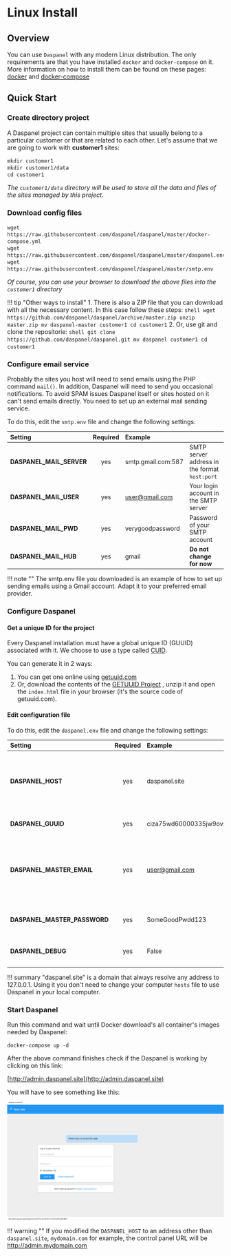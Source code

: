 
# Linux Install

## Overview

You can use `Daspanel` with any modern Linux distribution. The only 
requirements are that you have installed `docker` and `docker-compose` on it. 
More information on how to install them can be found on these pages: 
[docker](https://docs.docker.com/engine/installation/linux/) and 
[docker-compose](https://docs.docker.com/compose/)

## Quick Start

### Create directory project

A Daspanel project can contain multiple sites that usually belong to a 
particular customer or that are related to each other. Let's assume that we are 
going to work with **customer1** sites:

``` shell
mkdir customer1
mkdir customer1/data
cd customer1
```

*The `customer1/data` directory will be used to store all the data and files 
of the sites managed by this project.*

### Download config files

``` shell
wget https://raw.githubusercontent.com/daspanel/daspanel/master/docker-compose.yml
wget https://raw.githubusercontent.com/daspanel/daspanel/master/daspanel.env
wget https://raw.githubusercontent.com/daspanel/daspanel/master/smtp.env
```

*Of course, you can use your browser to download the above files into the 
`customer1` directory*

!!! tip "Other ways to install"
    1. There is also a ZIP file that you can download with all the necessary 
    content. In this case follow these steps:
    ``` shell
    wget https://github.com/daspanel/daspanel/archive/master.zip
    unzip master.zip
    mv daspanel-master customer1
    cd customer1
    ```
    2. Or, use git and clone the repositorie:
    ``` shell
    git clone https://github.com/daspanel/daspanel.git
    mv daspanel customer1
    cd customer1
    ```

### Configure email service

Probably the sites you host will need to send emails using the PHP command 
`mail()`. In addition, Daspanel will need to send you occasional notifications. 
To avoid SPAM issues Daspanel itself or sites hosted on it can't send emails 
directly. You need to set up an external mail sending service.

To do this, edit the `smtp.env` file and change the following settings:

| Setting    | Required | Example  | |
| :--------- | :------: | :------ | :------ |
| **DASPANEL_MAIL_SERVER**      | yes  | smtp.gmail.com:587 | SMTP server address in the format `host:port` |
| **DASPANEL_MAIL_USER** | yes  | user@gmail.com | Your login account in the SMTP server|
| **DASPANEL_MAIL_PWD** | yes  | verygoodpassword | Password of your SMTP account |
| **DASPANEL_MAIL_HUB** | yes  | gmail | **Do not change for now** |

!!! note ""
    The smtp.env file you downloaded is an example of how to set up sending emails using a Gmail account. Adapt it to your preferred email provider.

### Configure Daspanel

#### Get a unique ID for the project

Every Daspanel installation must have a global unique ID (GUUID) associated 
with it. We choose to use a type called 
[CUID](https://github.com/ericelliott/cuid).

You can generate it in 2 ways:

1. You can get one online using [getuuid.com](http://getuuid.com/)
2. Or, download the contents of the 
[GETUUID Project](https://github.com/daspanel/getuuid.github.io) , unzip it and 
open the `index.html` file in your browser (it's the source code of getuuid.com).

#### Edit configuration file

To do this, edit the `daspanel.env` file and change the following settings:

| Setting    | Required | Example  | |
| :--------- | :------: | :------ | :------ |
| **DASPANEL_HOST** | yes  | daspanel.site | Address of the host where Daspanel will be installed. If it's your local computer use `daspanel.site` |
| **DASPANEL_GUUID** | yes  | ciza75wd60000335jw9ovs214 | The unique ID you obtained earlier |
| **DASPANEL_MASTER_EMAIL** | yes  | user@gmail.com | Your email. It will be used to login as admin into the panel and as recipient of notifications messages |
| **DASPANEL_MASTER_PASSWORD** | yes  | SomeGoodPwdd123 | The password you want to use as admin |
| **DASPANEL_DEBUG** | yes  | False | Only set to True in a development environment |

!!! summary "daspanel.site"
    is a domain that always resolve any address to 127.0.0.1. Using it you 
    don't need to change your computer `hosts` file to use Daspanel in your local 
    computer.

### Start Daspanel

Run this command and wait until Docker download's all container's images needed by Daspanel:

``` shell
docker-compose up -d
```

After the above command finishes check if the Daspanel is working by clicking 
on this link: 

[http://admin.daspanel.site](http://admin.daspanel.site)

You will have to see something like this:

[![Daspanel login](/images/daspanel-login.png)](/images/daspanel-login.png)

!!! warning ""
    If you modified the `DASPANEL_HOST` to an address other than `daspanel.site`, 
    `mydomain.com` for example, the control panel URL will be 
    http://admin.mydomain.com
